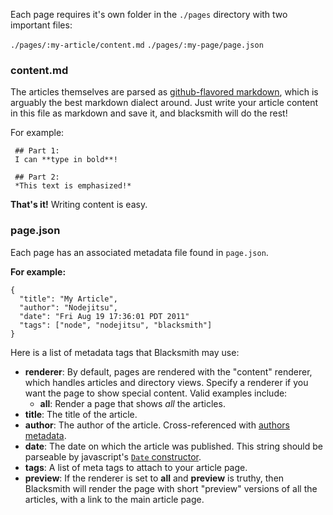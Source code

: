 Each page requires it's own folder in the `./pages` directory with two important files:

`./pages/:my-article/content.md`
`./pages/:my-page/page.json`

### content.md

The articles themselves are parsed as [github-flavored markdown](http://github.github.com/github-flavored-markdown/), which is arguably the best markdown dialect around. Just write your article content in this file as markdown and save it, and blacksmith will do the rest!

For example:

     ## Part 1:
     I can **type in bold**!

     ## Part 2:
     *This text is emphasized!*

**That's it!** Writing content is easy.

### page.json

Each page has an associated metadata file found in `page.json`. 

**For example:**

    {
      "title": "My Article",
      "author": "Nodejitsu",
      "date": "Fri Aug 19 17:36:01 PDT 2011"
      "tags": ["node", "nodejitsu", "blacksmith"]
    }

Here is a list of metadata tags that Blacksmith may use:

* **renderer**: By default, pages are rendered with the "content" renderer, which handles articles and directory views. Specify a renderer if you want the page to show special content. Valid examples include:
    * **all**: Render a page that shows *all* the articles.
* **title**: The title of the article.
* **author**: The author of the article. Cross-referenced with [authors metadata](/manage-authors).
* **date**: The date on which the article was published. This string should be parseable by javascript's [`Date` constructor](http://www.hunlock.com/blogs/Javascript_Dates-The_Complete_Reference).
* **tags**: A list of meta tags to attach to your article page.
* **preview**: If the renderer is set to **all** and **preview** is truthy, then Blacksmith will render the page with short "preview" versions of all the articles, with a link to the main article page.

